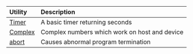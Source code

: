 |Utility  |Description                  |
|:---------|:----------------------------|
|[Timer](Kokkos%3A%3ATimer) | A basic timer returning seconds |
|[Complex](Kokkos%3A%3AComplex) | Complex numbers which work on host and device |
|[abort](Kokkos%3A%3Aabort) | Causes abnormal program termination |
